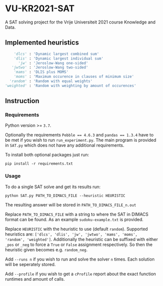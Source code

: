 # VU-KR2021-SAT
A SAT solving project for the Vrije Universiteit 2021 course Knowledge and Data.

## Implemented heuristics
```python
    'dlcs' : 'Dynamic largest combined sum'
    'dlis' : 'Dynamic largest individual sum'
      'jw' : 'Jeroslow-Wang one-sided'
   'jwtwo' : 'Jeroslow-Wang two-sided'
    'mams' : 'DLIS plus MOMS'
    'moms' : 'Maximum occurence in clauses of minimum size'
  'random' : 'Random with equal weights'
'weighted' : 'Random with weighting by amount of occurences'
```

## Instruction

### Requirements

Python version >= `3.7`.

Optionally the requirements `Pebble == 4.6.3` and `pandas == 1.3.4` have to be met if you wish to run `run_experiment.py`. The main program is provided in `SAT.py` which does not have any additional requirements.

To install both optional packages just run:
```console
pip install -r requirements.txt
```

### Usage

To do a single SAT solve and get its results run:
```console
python SAT.py PATH_TO_DIMACS_FILE --heuristic HEURISTIC
```
The resulting answer will be stored in `PATH_TO_DIMACS_FILE_n.out`

Replace `PATH_TO_DIMACS_FILE` with a string to where the SAT in DIMACS format can be found. As an example `sudoku-example.txt` is provided.

Replace `HEURISTIC` with the heuristic to use (default `random`). Supported heuristics are: `['dlcs', 'dlis', 'jw', 'jwtwo', 'mams', 'moms', 'random', 'weighted']`. Additionally the heuristic can be suffixed with either `_pos` or `_neg` to force a `True` or `False` assignment respectively. So then the heuristic given becomes e.g. `random_neg`.

Add `--runs n` if you wish to run and solve the solver `n` times. Each solution will be seperately stored.

Add `--profile` if you wish to get a `cProfile` report about the exact function runtimes and amount of calls.
